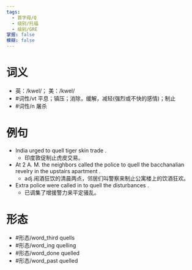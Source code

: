 ```yaml
---
tags:
  - 首字母/Q
  - 级别/托福
  - 级别/GRE
掌握: false
模糊: false
---
```

# 词义
- 英：/kwel/； 美：/kwel/
- #词性/vt  平息；镇压；消除，缓解，减轻(强烈或不快的感情)；制止
- #词性/n  屠杀
# 例句
- India urged to quell tiger skin trade .
	- 印度敦促制止虎皮交易。
- At 2 A. M. the neighbors called the police to quell the bacchanalian revelry in the upstairs apartment .
	- adj.闹酒狂饮的清晨两点，邻居们叫警察来制止公寓楼上的饮酒狂欢。
- Extra police were called in to quell the disturbances .
	- 已调集了增援警力来平定骚乱。
# 形态
- #形态/word_third quells
- #形态/word_ing quelling
- #形态/word_done quelled
- #形态/word_past quelled
